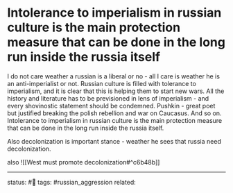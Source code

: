 # Intolerance to imperialism in russian culture is the main protection measure that can be done in the long run inside the russia itself
I do not care weather a russian is a liberal or no - all I care is weather he is an anti-imperialist or not.
Russian culture is filled with tolerance to imperialism, and it is clear that this is helping them to start new wars. All the history and literature has to be previsioned in lens of imperialism - and every shovinostic statement should be condemned.
Pushkin - great poet but justified breaking the polish rebellion and war on Caucasus. And so on.
Intolerance to imperialism in russian culture is the main protection measure that can be done in the long run inside the russia itself.

Also decolonization is important stance - weather he sees that russia need decolonization.

also 
![[West must promote decolonization#^c6b48b]]

---
status: #🌱 
tags: #russian_aggression 
related: 